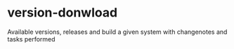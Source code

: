 version-donwload
================

Available versions, releases and build a given system with changenotes and tasks performed